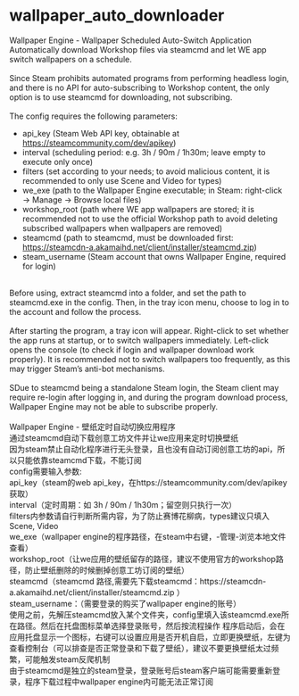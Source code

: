 # wallpaper_auto_downloader
Wallpaper Engine - Wallpaper Scheduled Auto-Switch Application<br/>
Automatically download Workshop files via steamcmd and let WE app switch wallpapers on a schedule.<br/>
<br/>
Since Steam prohibits automated programs from performing headless login, and there is no API for auto-subscribing to Workshop content, the only option is to use steamcmd for downloading, not subscribing.<br/>
<br/>
The config requires the following parameters:<br/>
- api_key (Steam Web API key, obtainable at https://steamcommunity.com/dev/apikey)<br/>
- interval (scheduling period: e.g. 3h / 90m / 1h30m; leave empty to execute only once)<br/>
- filters (set according to your needs; to avoid malicious content, it is recommended to only use Scene and Video for types)<br/>
- we_exe (path to the Wallpaper Engine executable; in Steam: right-click → Manage → Browse local files)<br/>
- workshop_root (path where WE app wallpapers are stored; it is recommended not to use the official Workshop path to avoid deleting subscribed wallpapers when wallpapers are removed)<br/>
- steamcmd (path to steamcmd, must be downloaded first: https://steamcdn-a.akamaihd.net/client/installer/steamcmd.zip)<br/>
- steam_username (Steam account that owns Wallpaper Engine, required for login)<br/>
<br/>
Before using, extract steamcmd into a folder, and set the path to steamcmd.exe in the config. Then, in the tray icon menu, choose to log in to the account and follow the process.<br/>
<br/>
After starting the program, a tray icon will appear. Right-click to set whether the app runs at startup, or to switch wallpapers immediately. Left-click opens the console (to check if login and wallpaper download work properly). It is recommended not to switch wallpapers too frequently, as this may trigger Steam’s anti-bot mechanisms.<br/>
<br/>
SDue to steamcmd being a standalone Steam login, the Steam client may require re-login after logging in, and during the program download process, Wallpaper Engine may not be able to subscribe properly.<br/>
<br/>
Wallpaper Engine - 壁纸定时自动切换应用程序<br/>
通过steamcmd自动下载创意工坊文件并让we应用来定时切换壁纸<br/>
因为steam禁止自动化程序进行无头登录，且也没有自动订阅创意工坊的api，所以只能依靠steamcmd下载，不能订阅<br/>
config需要输入参数:<br/>
api_key（steam的web api_key，在https://steamcommunity.com/dev/apikey 获取）<br/>
interval（定时周期：如 3h / 90m / 1h30m；留空则只执行一次）<br/>
filters内参数请自行判断所需内容，为了防止赛博花柳病，types建议只填入Scene, Video<br/>
we_exe（wallpaper engine的程序路径，在steam中右键，-管理-浏览本地文件查看）<br/>
workshop_root（让we应用的壁纸留存的路径，建议不使用官方的workshop路径，防止壁纸删除的时候删掉创意工坊订阅的壁纸）<br/>
steamcmd（steamcmd 路径,需要先下载steamcmd：https://steamcdn-a.akamaihd.net/client/installer/steamcmd.zip ）<br/>
steam_username：（需要登录的购买了wallpaper engine的账号）<br/>
使用之前，先解压steamcmd放入某个文件夹，config里填入该steamcmd.exe所在路径。然后在托盘图标菜单选择登录账号，然后按流程操作
程序启动后，会在应用托盘显示一个图标，右键可以设置应用是否开机自启，立即更换壁纸，左键为查看控制台（可以排查是否正常登录和下载了壁纸），建议不要更换壁纸太过频繁，可能触发steam反爬机制<br/>
由于steamcmd是独立的steam登录，登录账号后steam客户端可能需要重新登录，程序下载过程中wallpaper engine内可能无法正常订阅
